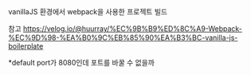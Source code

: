 vanillaJS 환경에서 webpack을 사용한 프로젝트 빌드

참고
https://velog.io/@huurray/%EC%9B%B9%ED%8C%A9-Webpack-%EC%9D%98-%EA%B0%9C%EB%85%90%EA%B3%BC-vanilla-js-boilerplate

\*default port가 8080인데 포트를 바꿀 수 없을까

